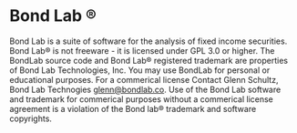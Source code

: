 Bond Lab ®
=======



Bond Lab is a suite of software for the analysis of fixed income securities. Bond Lab® is not freeware - it is licensed under GPL 3.0 or higher.  The BondLab source code and Bond Lab® registered trademark are properties of Bond Lab Technologies, Inc.  You may use BondLab for personal or educational purposes.  For a commerical license Contact Glenn Schultz, Bond Lab Technogies glenn@bondlab.co. Use of the Bond Lab software and trademark for commerical purposes without a commerical license agreement is a violation of the Bond lab® trademark and software copyrights.
